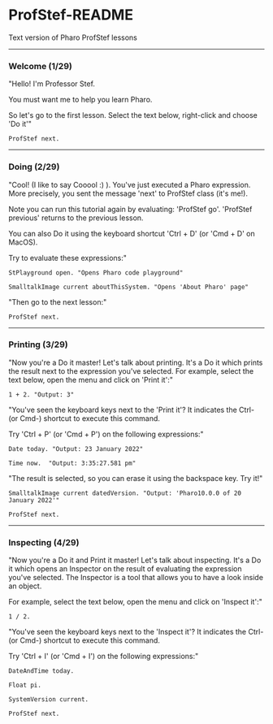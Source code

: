 # ProfStef-README
Text version of Pharo ProfStef lessons

---
### Welcome (1/29)

"Hello! I'm Professor Stef.

You must want me to help you learn Pharo.

So let's go to the first lesson. Select the text below, right-click and choose 'Do it'"

```smalltalk
ProfStef next.
```
---
### Doing (2/29)
"Cool! (I like to say Cooool :) ). You've just executed a Pharo expression. More precisely, you sent the message 'next' to ProfStef class (it's me!).

Note you can run this tutorial again by evaluating: 'ProfStef go'. 
'ProfStef previous' returns to the previous lesson.

You can also Do it using the keyboard shortcut 'Ctrl + D' (or 'Cmd + D' on MacOS). 

Try to evaluate these expressions:"

```smalltalk
StPlayground open. "Opens Pharo code playground"
```
```smalltalk
SmalltalkImage current aboutThisSystem. "Opens 'About Pharo' page"
```

"Then go to the next lesson:"

```smalltalk
ProfStef next.
```
---
### Printing (3/29)
"Now you're a Do it master! Let's talk about printing. It's a Do it which prints the result next to the expression you've selected.
For example, select the text below, open the menu and click on 'Print it':"

```smalltalk
1 + 2. "Output: 3"
```

"You've seen the keyboard keys next to the 'Print it'? It indicates the Ctrl- (or Cmd-) shortcut to execute this command.

Try 'Ctrl + P' (or 'Cmd + P') on the following expressions:"

```smalltalk
Date today. "Output: 23 January 2022"
```

```smalltalk
Time now.  "Output: 3:35:27.581 pm"
```

"The result is selected, so you can erase it using the backspace key. Try it!"

```smalltalk
SmalltalkImage current datedVersion. "Output: 'Pharo10.0.0 of 20 January 2022'"
```

```smalltalk
ProfStef next.
```
---
### Inspecting (4/29)
"Now you're a Do it and Print it master! Let's talk about inspecting. It's a Do it which opens an Inspector on the result of evaluating the expression you've selected. 
The Inspector is a tool that allows you to have a look inside an object.

For example, select the text below, open the menu and click on 'Inspect it':"

```smalltalk
1 / 2.
```

"You've seen the keyboard keys next to the 'Inspect it'? It indicates the Ctrl- (or Cmd-) shortcut to execute this command.

Try 'Ctrl + I' (or 'Cmd + I') on the following expressions:"

```smalltalk
DateAndTime today.
```
```smalltalk
Float pi.
```
```smalltalk
SystemVersion current.
```
```smalltalk
ProfStef next.
```
